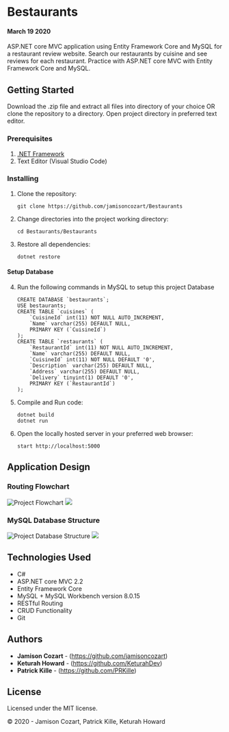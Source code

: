 # Bestaurants
#### March 19 2020

ASP.NET core MVC application using Entity Framework Core and MySQL for a restaurant review website. Search our restaurants by cuisine and see reviews for each restaurant. Practice with ASP.NET core MVC with Entity Framework Core and MySQL.

## Getting Started

Download the .zip file and extract all files into directory of your choice OR clone the repository to a directory. Open project directory in preferred text editor.

### Prerequisites

1. [.NET Framework](https://dotnet.microsoft.com/download/thank-you/dotnet-sdk-2.2.106-macos-x64-installer) 
2. Text Editor (Visual Studio Code)

### Installing

1. Clone the repository:
    ```
    git clone https://github.com/jamisoncozart/Bestaurants
    ```
2. Change directories into the project working directory:
    ```
    cd Bestaurants/Bestaurants
    ```
3. Restore all dependencies:
    ```
    dotnet restore
    ```

#### Setup Database

4. Run the following commands in MySQL to setup this project Database
    ```
    CREATE DATABASE `bestaurants`;
    USE bestaurants;
    CREATE TABLE `cuisines` (
        `CuisineId` int(11) NOT NULL AUTO_INCREMENT,
        `Name` varchar(255) DEFAULT NULL,
        PRIMARY KEY (`CuisineId`)
    );
    CREATE TABLE `restaurants` (
        `RestaurantId` int(11) NOT NULL AUTO_INCREMENT,
        `Name` varchar(255) DEFAULT NULL,
        `CuisineId` int(11) NOT NULL DEFAULT '0',
        `Description` varchar(255) DEFAULT NULL,
        `Address` varchar(255) DEFAULT NULL,
        `Delivery` tinyint(1) DEFAULT '0',
        PRIMARY KEY (`RestaurantId`)
    );

    ```
5. Compile and Run code:
    ```
    dotnet build
    dotnet run
    ```
6. Open the locally hosted server in your preferred web browser:
    ```
    start http://localhost:5000
    ```

## Application Design

### Routing Flowchart

![Project Flowchart](https://github.com/keturahdev/Bestaurants/Bestaurants/images/flowchart.png "Project Flowchart")
<img src="https://github.com/keturahdev/Bestaurants/Bestaurants/images/flowchart.png" />

### MySQL Database Structure

![Project Database Structure](https://github.com/keturahdev/Bestaurants/Bestaurants/images/db.Structure.png "Project FDB Structure")
<img src="https://github.com/keturahdev/Bestaurants/Bestaurants/images/db.Structure.png" />

## Technologies Used

* C#
* ASP.NET core MVC 2.2
* Entity Framework Core
* MySQL + MySQL Workbench version 8.0.15
* RESTful Routing
* CRUD Functionality
* Git

## Authors

* **Jamison Cozart** - (https://github.com/jamisoncozart)
* **Keturah Howard** - (https://github.com/KeturahDev)
* **Patrick Kille** - (https://github.com/PRKille)

## License

Licensed under the MIT license.

&copy; 2020 - Jamison Cozart, Patrick Kille, Keturah Howard
